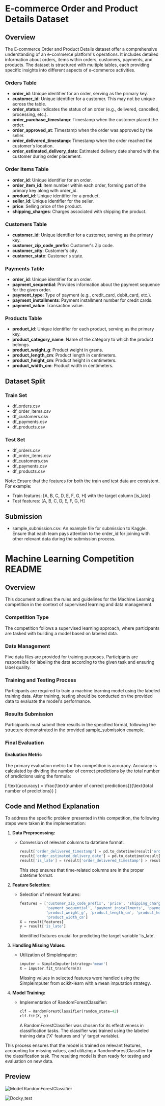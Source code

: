 # E-commerce Order and Product Details Dataset

## Overview

The E-commerce Order and Product Details dataset offer a comprehensive understanding of an e-commerce platform's operations. It includes detailed information about orders, items within orders, customers, payments, and products. The dataset is structured with multiple tables, each providing specific insights into different aspects of e-commerce activities.

### Orders Table
- **order_id**: Unique identifier for an order, serving as the primary key.
- **customer_id**: Unique identifier for a customer. This may not be unique across the table.
- **order_status**: Indicates the status of an order (e.g., delivered, cancelled, processing, etc.).
- **order_purchase_timestamp**: Timestamp when the customer placed the order.
- **order_approved_at**: Timestamp when the order was approved by the seller.
- **order_delivered_timestamp**: Timestamp when the order reached the customer's location.
- **order_estimated_delivery_date**: Estimated delivery date shared with the customer during order placement.

### Order Items Table
- **order_id**: Unique identifier for an order.
- **order_item_id**: Item number within each order, forming part of the primary key along with order_id.
- **product_id**: Unique identifier for a product.
- **seller_id**: Unique identifier for the seller.
- **price**: Selling price of the product.
- **shipping_charges**: Charges associated with shipping the product.

### Customers Table
- **customer_id**: Unique identifier for a customer, serving as the primary key.
- **customer_zip_code_prefix**: Customer's Zip code.
- **customer_city**: Customer's city.
- **customer_state**: Customer's state.

### Payments Table
- **order_id**: Unique identifier for an order.
- **payment_sequential**: Provides information about the payment sequence for the given order.
- **payment_type**: Type of payment (e.g., credit_card, debit_card, etc.).
- **payment_installments**: Payment installment number for credit cards.
- **payment_value**: Transaction value.

### Products Table
- **product_id**: Unique identifier for each product, serving as the primary key.
- **product_category_name**: Name of the category to which the product belongs.
- **product_weight_g**: Product weight in grams.
- **product_length_cm**: Product length in centimeters.
- **product_height_cm**: Product height in centimeters.
- **product_width_cm**: Product width in centimeters.

## Dataset Split

### Train Set
- df_orders.csv
- df_order_items.csv
- df_customers.csv
- df_payments.csv
- df_products.csv

### Test Set
- df_orders.csv
- df_order_items.csv
- df_customers.csv
- df_payments.csv
- df_products.csv

Note: Ensure that the features for both the train and test data are consistent. For example:

- Train features: [A, B, C, D, E, F, G, H] with the target column [is_late]
- Test features: [A, B, C, D, E, F, G, H]

## Submission

- sample_submission.csv: An example file for submission to Kaggle. Ensure that each team pays attention to the order_id for joining with other relevant data during the submission process.

# Machine Learning Competition README

## Overview

This document outlines the rules and guidelines for the Machine Learning competition in the context of supervised learning and data management.

### Competition Type

The competition follows a supervised learning approach, where participants are tasked with building a model based on labeled data.

### Data Management

Five data files are provided for training purposes. Participants are responsible for labeling the data according to the given task and ensuring label quality.

### Training and Testing Process

Participants are required to train a machine learning model using the labeled training data. After training, testing should be conducted on the provided data to evaluate the model's performance.

### Results Submission

Participants must submit their results in the specified format, following the structure demonstrated in the provided sample_submission example.

### Final Evaluation

#### Evaluation Metric

The primary evaluation metric for this competition is accuracy. Accuracy is calculated by dividing the number of correct predictions by the total number of predictions using the formula:

\[ \text{accuracy} = \frac{\text{number of correct predictions}}{\text{total number of predictions}} \]

## Code and Method Explanation

To address the specific problem presented in this competition, the following steps were taken in the implementation:

1. **Data Preprocessing:**
   - Conversion of relevant columns to datetime format:

     ```python
     result['order_delivered_timestamp'] = pd.to_datetime(result['order_delivered_timestamp'])
     result['order_estimated_delivery_date'] = pd.to_datetime(result['order_estimated_delivery_date'])
     result['is_late'] = (result['order_delivered_timestamp'] > result['order_estimated_delivery_date']).astype(int)
     ```

     This step ensures that time-related columns are in the proper datetime format.

2. **Feature Selection:**
   - Selection of relevant features:

     ```python
     features = ['customer_zip_code_prefix', 'price', 'shipping_charges',
                 'payment_sequential', 'payment_installments', 'payment_value',
                 'product_weight_g', 'product_length_cm', 'product_height_cm',
                 'product_width_cm']
     X = result[features]
     y = result['is_late']
     ```

     Identified features crucial for predicting the target variable 'is_late'.

3. **Handling Missing Values:**
   - Utilization of SimpleImputer:

     ```python
     imputer = SimpleImputer(strategy='mean')
     X = imputer.fit_transform(X)
     ```

     Missing values in selected features were handled using the SimpleImputer from scikit-learn with a mean imputation strategy.

4. **Model Training:**
   - Implementation of RandomForestClassifier:

     ```python
     clf = RandomForestClassifier(random_state=42)
     clf.fit(X, y)
     ```

     A RandomForestClassifier was chosen for its effectiveness in classification tasks. The classifier was trained using the labeled training data ('X' features and 'y' target variable).

This process ensures that the model is trained on relevant features, accounting for missing values, and utilizing a RandomForestClassifier for the classification task. The resulting model is then ready for testing and evaluation on new data.

## Preview

![Model RandomForestClassifier](https://github.com/boycakra/Ecommerce-Laptop/assets/48791469/b0910737-8bf5-407a-9d71-1772331adb58)

![Docky_test](https://github.com/boycakra/Ecommerce-Laptop/assets/48791469/8294d31b-70cc-4991-89ef-dc32e98d344c)
